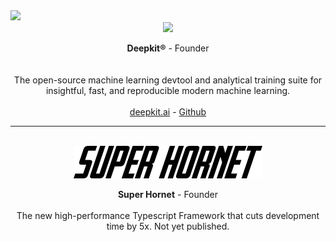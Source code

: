 
  <img src="https://www.google-analytics.com/collect?v=1&aip=1&t=pageview&_s=1&ds=github&dr=https:%2F%2Fgithub.com%2Fmarcj&dl=https:%2F%2Fgithub.com%2Fmarcj&_u=MAC~&cid=5792dfd7-8dc4-476b-af31-da2fdb9f93d2&tid=UA-39589095-1" />
  
<div align="center">
  
  
<a href="https://deepkit.ai">
<img src="https://raw.githubusercontent.com/deepkit/deepkit/master/assets/logo-white.png"/>
</a>

**Deepkit®** - Founder<br/>
<br/>
<br/>
The open-source machine learning devtool and analytical training suite for insightful, fast, and reproducible modern machine learning.
<br/>
<br/>
<a href="https://deepkit.ai">deepkit.ai</a> - 
<a href="https://github.com/deepkit/deepkit">Github</a>
<br/>

<hr/>
<br/>

<img src="https://raw.githubusercontent.com/marcj/marcj/master/SUPERHORNET.svg" />

**Super Hornet** - Founder
<br/>
<br/>
The new high-performance Typescript Framework that cuts development time by 5x.
Not yet published.
<br/>
<br/>
<br/>

</div>
